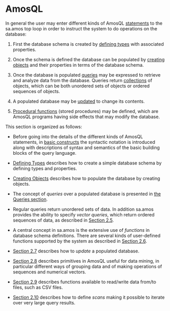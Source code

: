 # AmosQL

In general the user may enter different kinds of AmosQL
[statements](#statements) to the sa.amos top loop in order to instruct
the system to do operations on the database:

1.  First the database schema is created by [defining types](#types)
with associated properties.

2.  Once the schema is defined the database can be populated by
[creating objects](#create-object) and their properties in terms of
the database schema.

3.  Once the database is populated [queries](#query-statement) may be
expressed to retrieve and analyze data from the database. Queries
return [collections](#collections) of objects, which can be both
unordered sets of objects or ordered sequences of objects.

4.  A populated database may be [updated](#updates) to change its
contents.

5.  [Procedural functions](#procedures) (stored procedures) may be
defined, which are AmosQL programs having side effects that may modify
the database.

This section is organized as follows:

- Before going into the details of the different kinds of AmosQL
statements, in [basic constructs](#basic-constructs) the syntactic
notation is introduced along with descriptions of syntax and semantics
of the basic building blocks of the query language.

- [Defining Types](#defining-types) describes how to create a simple
database schema by defining types and properties.

- [Creating Objects](#create-object) describes how to populate the
database by creating objects.

- The concept of *queries* over a populated database is presented in
[the Queries section](#query-statement).

- Regular queries return unordered sets of data. In addition sa.amos
provides the ability to specify *vector queries*, which return ordered
sequences of data, as described in [Section 2.5](#vector-queries).

- A central concept in sa.amos is the extensive use of *functions* in
database schema definitions. There are several kinds of user-defined
functions supported by the system as described in [Section
2.6](#function-definitions).

- [Section 2.7](#updates) describes how to *update* a populated
database.

- [Section 2.8](#data-mining) describes primitives in AmosQL useful
for data mining, in particular different ways of grouping data and of
making operations of sequences and numerical vectors.

- [Section 2.9](#accessing-files) describes functions available to
read/write data from/to files, such as CSV files.

- [Section 2.10](#cursors) describes how to define *scans* making it
possible to iterate over very large query results.
